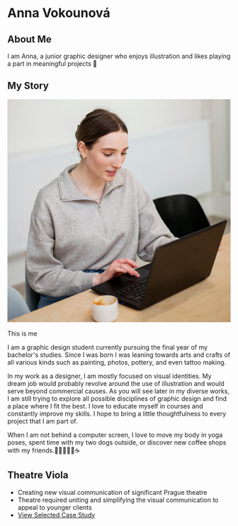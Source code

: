 # Anna Vokounová

## About Me
I am Anna, a junior graphic designer who enjoys illustration and likes playing a part in meaningful projects 🫶
## My Story

![Anna working on a notebook .](about-me-photo.jpg)

This is me

I am a graphic design student currently pursuing the final year of my bachelor's studies. Since I was born I was leaning towards arts and crafts of all various kinds such as painting, photos, pottery, and even tattoo making.

In my work as a designer, I am mostly focused on visual identities. My dream job would probably revolve around the use of illustration and would serve beyond commercial causes. As you will see later in my diverse works, I am still trying to explore all possible disciplines of graphic design and find a place where I fit the best. I love to educate myself in courses and constantly improve my skills. I hope to bring a little thoughtfulness to every project that I am part of.

When I am not behind a computer screen, I love to move my body in yoga poses, spent time with my two dogs outside, or discover new coffee shops with my friends.🧘🏼‍♀️🐶🐶☕

## Theatre Viola
- Creating new visual communication of significant Prague theatre 
- Theatre required uniting and simplifying the visual communication to appeal to younger clients
- [View Selected Case Study](case-study.md)
